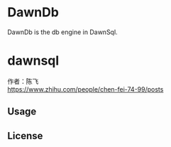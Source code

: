 # DawnDb
DawnDb is the db engine in DawnSql.


# dawnsql

作者：陈飞  
https://www.zhihu.com/people/chen-fei-74-99/posts


## Usage



## License